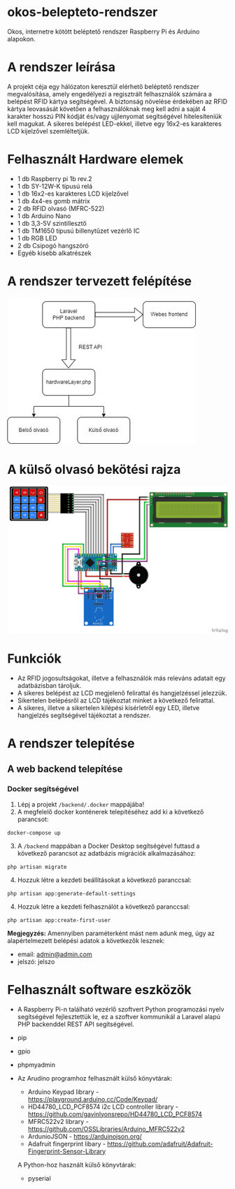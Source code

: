# okos-belepteto-rendszer
Okos, internetre kötött beléptető rendszer Raspberry Pi és Arduino alapokon.

# A rendszer leírása
A projekt céja egy hálózaton keresztül elérhető beléptető rendszer megvalósítása, amely engedélyezi a regisztrált felhasználók számára a belépést RFID kártya segítségével. A biztonság növelése érdekében az RFID kártya leovasását követően a felhasználóknak meg kell adni a saját 4 karakter hosszú PIN kódját és/vagy ujjlenyomat segítségével hitelesíteniük kell magukat. A sikeres belépést LED-ekkel, illetve egy 16x2-es karakteres LCD kijelzővel szemléltetjük. 

# Felhasznált Hardware elemek
- 1 db Raspberry pi 1b rev.2
- 1 db SY-12W-K típusú relá
- 1 db 16x2-es karakteres LCD kijelzővel
- 1 db 4x4-es gomb mátrix
- 2 db RFID olvasó (MFRC-522)
- 1 db Arduino Nano
- 1 db 3,3-5V szintillesztő
- 1 db TM1650 típusú billenytűzet vezérlő IC
- 1 db RGB LED
- 2 db Csipogó hangszóró
- Egyéb kisebb alkatrészek

# A rendszer tervezett felépítése

![Belepteto rendszerterv](documentation/images/belepteto-rendszerterv.jpg)

# A külső olvasó bekötési rajza

![Belepteto kapcsolasi rajz](documentation/images/belepteto_bb.jpg)

# Funkciók

- Az RFID jogosultságokat, illetve a felhasználók más releváns adatait egy adatbázisban tároljuk.
- A sikeres belépést az LCD megjelenő felirattal és hangjelzéssel jelezzük.
- Sikertelen belépésről az LCD tájékoztat minket a következő felirattal.
- A sikeres, illetve a sikertelen kilépési kísérletről egy LED, illetve hangjelzés segítségével tájékoztat a rendszer.

# A rendszer telepítése

## A web backend telepítése 

### Docker segítségével

1. Lépj a projekt `/backend/.docker` mappájába!
2. A megfelelő docker konténerek telepítéséhez add ki a következő parancsot:
```
docker-compose up
```
3. A `/backend` mappában a Docker Desktop segítségével futtasd a következő parancsot az adatbázis migrációk alkalmazásához:
```
php artisan migrate
```
4. Hozzuk létre a kezdeti beállításokat a következő paranccsal:
```
php artisan app:generate-default-settings
```
4. Hozzuk létre a kezdeti felhasználót a következő paranccsal:
```
php artisan app:create-first-user
```
**Megjegyzés:** Amennyiben paraméterként mást nem adunk meg, úgy az alapértelmezett belépési adatok a következők lesznek:
  - email: admin@admin.com
  - jelszó: jelszo

# Felhasznált software eszközök

- A Raspberry Pi-n található vezérlő szoftvert Python programozási nyelv segítségével fejlesztettük le, ez a szoftver kommunikál a Laravel alapú PHP backenddel REST API segítségével.
- pip
- gpio
- phpmyadmin
- Az Arudino programhoz felhasznált külső könyvtárak:

  - Arduino Keypad library - https://playground.arduino.cc/Code/Keypad/
  - HD44780_LCD_PCF8574 i2c LCD controller library - https://github.com/gavinlyonsrepo/HD44780_LCD_PCF8574
  - MFRC522v2 library - https://github.com/OSSLibraries/Arduino_MFRC522v2
  - ArdunioJSON - https://arduinojson.org/
  - Adafruit fingerprint libary - https://github.com/adafruit/Adafruit-Fingerprint-Sensor-Library

  A Python-hoz használt külső könyvtárak:

  - pyserial

